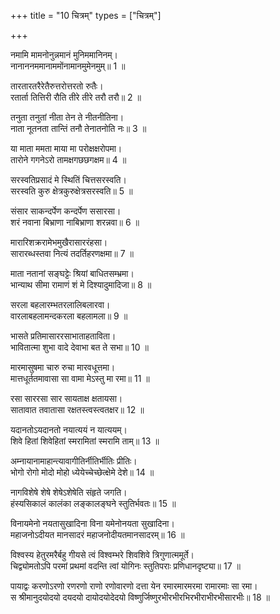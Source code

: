 +++
title = "10 चित्रम्"
types = ["चित्रम्"]

+++
  
नमामि मामनोनुन्नमानं मुनिममानिनम्।  
नानाननममानाममोंनामानमुमेनमुम्॥ 1 ॥  

[^1]: द्व्यक्षरं पद्यम्. नमानि नमस्करोमि. कम्. उं विष्णुम्. न केवलं तमेव अपि तु उमेनं पार्वतीनाथम्. हरिहरमित्यर्थः. किं भूतम्. मामनोनुमन्नानं मा लक्ष्मीस्तस्या मनसो नुन्नोऽपहृतो मानो येन स तथा तं लक्ष्मीचाञ्चल्यगर्वापहारिणम्. पुo किंo. मुनिं योगीश्वरं अमानिनं मानरहितम्. पुo किंo नानाननं नानाविधानि आननानि मुखानि यस्यासौ तं दशावतारत्वादनेकविधमुखम्. पुo किंo. अमानामं अमानमाकाशममति अतिक्रामतीत्यमानामस्तम्. पुo. किंo. अमानामं अमानमाकाशममति अतिक्रामतीत्यमानामस्तम्. पुo किंo. ओंनामानं ब्रह्मस्वरूपम्. एवंविधं उमेनं हरं उं हरिं च नमामि.
 
तारतारतरैरेतैरुत्तरोत्तरतो रुतैः।  
रतार्ता तित्तिरी रौति तीरे तीरे तरौ तरौ॥ 2 ॥  

[^2]: द्व्यक्षरः.
 
तनुता तनुतां नीता तेन ते नीतनीतिना।  
नाता नूतनता तान्तिं तनौ तेनातनोति नः॥ 3 ॥  

[^3]: द्व्यक्षरः.
 
या माता ममता माया मा परोक्षक्षरोपमा।  
तारोने गगनेऽरो तामक्षगछछगक्षम॥ 4 ॥  

[^4]: उ इति सम्बोधनम्. हे अक्षगछछगक्षम अक्षैरिन्द्रियैर्गच्छन्ति प्रतिपद्यन्ते ते अक्षगच्छाः विषयाः तेषां छगः नाशः तत्र क्षमः समर्थः तस्य सम्बोधनम्. हे महायोगिन्. गगने आकाशे तां अर प्राप. किंभूते गगने. तारोने ताराभिः ऊनं तस्मिन्. तां काम्. या माता अर्थात् विश्वस्य माता. पुo कीo. या ममता ममतास्वरूपेण वर्तते. या वैष्णवी माया. पुo कीo. या मा लक्ष्मीः. पुo कीo. या परोक्षक्षरोपमा परश्चासौ उक्षा च परोक्षा वृषभः तेन क्षरति गच्छतीति स श्रीमहादेवः तेन उपमीयतेति सा.
 
सरस्वतिप्रसादं मे स्थितिं चित्तसरस्वति।  
सरस्वति कुरु क्षेत्रकुरुक्षेत्रसरस्वति॥ 5 ॥  

[^5]: स्वतिप्रसादं सुन्दरातिप्रसन्नतां सर प्राप्नुहि. चित्तसरस्वति चित्तसमुद्रे. क्षेत्रं शरीरमेव कुरुक्षेत्रं तत्र सरस्वत्याख्यनदीरूपे. नद्याः समुद्रस्थितेरौचित्येन मम चित्तसमुद्रे स्थितिं कुरु इत्यर्थः.
 
संसार साकन्दर्पेण कन्दर्पेण ससारसा।  
शरं नवाना बिभ्राणा नाबिभ्राणा शरन्नवा॥ 6 ॥  

[^6]: नवा शरत् कन्दर्परूपेण दर्पेण साकं ससार. किंभूता. ससारसा सारसेन पक्षिविशेषेण पद्मेन वा सहिता. शरं काण्डं बिभ्राणा पोषयन्ती. परिपाकं प्रापयन्तीत्यर्थः. नवाना नवमनः शकटं कर्दमाभावेन पथि यस्यां सा. न अविभ्राणा वीनां पक्षिणां भ्राणः शब्दः न तेन रहिता च.
 
मारारिशक्ररामेभमुखैरासाररंहसा।  
सारारब्धस्तवा नित्यं तदर्तिहरणक्षमा॥ 7 ॥  

[^7]: खड्गबन्धोऽयम्. उमा गौरी शं सुखं मे मह्यं दिश्याद्देश्यात्. कीदृशी. आदिजा जगदादिभवा. तथा मारारिः शंभुः, शक्र इन्द्रः, रामो जामदग्नयो दाशरथिर्वा, इभमुखो गणाधिपस्तैरासाररंहसा वेगवर्षवद्वेगेनादरावेशात्सार उत्कृष्ट आरब्धः प्रकृतः स्तवः स्तुतिर्यस्याः सा. तथा नित्यं सदा तेषां मारारिप्रभृतीनामर्तेः पीडाया हरणेऽपनयने क्षमा समर्था. तथा नतानां मातेव माता. वत्सलत्वात्. तथा सङ्घट्टः समूहः कासां श्रियामृद्धीनाम्. तथा बाधितो नाशितो भक्तानां सम्भ्रमो भयं यया सा तथाभूता. तथा मान्या पूज्या. अथ सीमा मर्यादा रामाणां स्त्रीणाम्. सर्वोत्तमेत्यर्थः.
 
माता नतानां सङ्घट्टेः श्रियां बाधितसम्भ्रमा।  
भान्याथ सीमा रामाणं शं मे दिश्यादुमादिजा॥ 8 ॥  

[^8]: खड्गबन्धोऽयम्. उमा गौरी शं सुखं मे मह्यं दिश्याद्देश्यात्. कीदृशी. आदिजा जगदादिभवा. तथा मारारिः शंभुः, शक्र इन्द्रः, रामो जामदग्नयो दाशरथिर्वा, इभमुखो गणाधिपस्तैरासाररंहसा वेगवर्षवद्वेगेनादरावेशात्सार उत्कृष्ट आरब्धः प्रकृतः स्तवः स्तुतिर्यस्याः सा. तथा नित्यं सदा तेषां मारारिप्रभृतीनामर्तेः पीडाया हरणेऽपनयने क्षमा समर्था. तथा नतानां मातेव माता. वत्सलत्वात्. तथा सङ्घट्टः समूहः कासां श्रियामृद्धीनाम्. तथा बाधितो नाशितो भक्तानां सम्भ्रमो भयं यया सा तथाभूता. तथा मान्या पूज्या. अथ सीमा मर्यादा रामाणां स्त्रीणाम्. सर्वोत्तमेत्यर्थः.
 
सरला बहलारम्भतरलालिबलारवा।  
वारलाबहलामन्दकरला बहलामला॥ 9 ॥  

[^9]: मुरजबन्धोऽयम्. शरद्वर्णनमेतत्. सरलो दीर्घ आसमन्ताद्बहलेन प्रभूतेनारम्भेण तरलानां चञ्चलानामलिबलानां भ्रमरसैन्यानामारवः शब्दो यस्यां सा सरलाबहलारम्भतरलालिबलारवा. तथा वारलाभिर्हंसीभिर्बहला सन्तता. यदि वा वारेण परिपाट्या लावो लवनं येषां तानि तथाविधानि हलानि हलकृष्टधान्यक्षेत्राणि यस्यां सा तथाविधा. तथा करं लान्ति गृह्णन्ति ये ते करला नृपाः। अमन्दा यात्रायां सोद्यमाः करला यस्यां सा तथाविधा तथा बहलानि प्रभूतान्यामलान्यामलकीफलानि यस्यां सा तथाविधा. यदि वा बहलमत्यर्थममला निर्मला बहुलामला.
 
भासते प्रतिमासाररसाभाताहताविता।  
भावितात्मा शुभा वादे देवाभा बत ते सभा॥ 10 ॥  

[^10]: पद्मबन्धः.
 
मारमासुषमा चारु रुचा मारवधूत्तमा।  
मात्तधूर्ततमावासा सा वामा मेऽस्तु मा रमा॥ 11 ॥  

[^11]: पद्मबन्धः.
 
रसा साररसा सार सायताक्ष क्षतायसा।  
सातावात तवातासा रक्षतस्त्वस्त्वतक्षर॥ 12 ॥  

[^12]: सर्वतोभद्रः. हे सार उत्कृष्ट, तव रक्षतः पालयतः सतः सा रसा पृथ्वी सारसा उत्कृष्टरसास्तु भवतु. हे आयताक्ष दीर्घलोचन, तथा सा क्षतायसा चास्तु क्षतो नाशित आयोऽर्थागमो यैस्ते क्षतायाश्चौरादयस्तान्स्यत्यन्तं नयतीति कृत्वा. तथा सातं सुखमवतीति सातावा, श्रेयस्करीत्यर्थः. अस्त्विति सर्वत्र योज्यम्. हे अत, अतति नित्यमेवोद्यमं भजत इत्यर्थ. तथा अतासा अक्षया रसा. भवत्वित्यत्रापि योगः तुर्नियमे. रक्षत एव, न त्ववलिप्तस्य. तथा हे अतक्षर तक्षणं तक्षस्तनूकरणं तं राति ददातीति तक्षरः, न तक्षरोऽतक्षरः. पुष्टिद इत्यर्थः.
 
यदानतोऽयदानतो नयात्ययं न यात्ययम्।  
शिवे हितां शिवेहितां स्मरामितां स्मरामि ताम्॥ 13 ॥  

[^13]: यस्यामानतोऽयं जनः न यात्ययं नीतिविश्लेषं न याति. कुतः अयदानतः अर्थात् तयैवास्य शुभावहविधिदानात्. शिवे मङ्गले हितां अनुकूलाम्. शिवेन महादेवेन ईहितां प्रार्थनीयाम्. स्मरेण कन्दर्पेण अमितां मातुमयोग्याम्. अनभिभूतामित्यर्थः.
 
अम्नायानामाहान्त्यावागीतिर्नीतिर्भीतिः प्रीतिः।  
भोगो रोगो मोदो मोहो ध्येयेच्चेच्छेत्क्षेमे देशे॥ 14 ॥  

[^14]: चतुर्मात्रिको विद्युन्मालाछन्दः. आम्नायानां वेदानामन्त्या वाक् उपनिषद् आह अकथयत्. किम्. ईतिः नीतिः भीतिः प्रीतिः भोगः रोगः मोदः मोहः क्षेमे शुभे देशे स्थाने आत्मपरात्मनोः ध्येयेत् इच्छेच्च.
 
नागविशेषे शेषे शेषेऽशेषेति संहृते जगति।  
हंस्यसिकालं कालंका लङ्कालङ्घने स्तुतिर्भवतः॥ 15 ॥  

[^15]: सानुप्रासः. हे राम, त्वया अशेषे समस्तेऽपि जगति संहृते त्वं नागविशेषे शेषनागे शेषे स्वपिषि तथा असिवत् खड्गवत् कालं कृष्णं कालं हंसि मारयसि. अतो भवतस्तव लङ्काया लङ्घने पारगमने का स्तुतिः स्तवनं न किमपीत्यर्थः.
 
विनायमेनो नयतासुखादिना विना यमेनोनयता सुखादिना।  
महाजनोऽदीयत मानसादरं महाजनोदीयतमानसादरम्॥ 16 ॥  

[^16]: मृतं जटायुषं दृष्ट्वा रामं प्रति लक्ष्मणोक्तिरियम्. अयं विना पक्षिस्वरूपः पुरुषः जटायुः यमेन यतमानसादरं यतमानानां रक्षितुमुद्यतानां सादं विषादं राति ददातीति तत् यथा स्यात्तथा अरं शीघ्रं मानसात् मानसं चित्तमेव मानसं मानससरस्तस्मात् अदीयत अखण्ड्यत. अयं किंभूतः. महाजनः महात्मा महाजनोदी च महं उत्सवमजन्ति क्षिपन्ति ये दुर्जनास्तन्नोदी तदपसारकः. यमेन किंभूतेन. एनो विना अपराधमृते नयता स्वपुरं प्रापयता असुखादिना प्राणभक्षकेण सुखादिना ऊनयता च हीनं कुर्वता च इत्यर्थः.
 
विश्वस्य हेतुरमरैर्बहु गीयसे त्वं विश्वम्भरे शिवशिवे त्रिगुणात्ममूर्ते।  
चिद्व्योमतोऽपि परमां प्रथमां वदन्ति त्वां योगिनः स्तुतिपराः प्रणिधानदृष्ट्या॥ 17 ॥  

[^17]: अस्य वसन्ततिलकाछन्दसो दुर्गास्तुतिरूपस्य पद्यस्य चतुर्णामपि पादानां षष्ठसप्तमाष्टमाक्षरलोपेन इन्द्रवज्रावृत्तं शिवस्तुतिश्च जायते.
 
पायाद्वः करणोऽरणो रणरणो राणो रणोवारणो दत्ता येन रमारमारमरमा रामारमाः सा रमा।  
स श्रीमानुदयोदयो दयदयो दायोदयोदेदयो विष्णुर्जिष्णुरभीरभीरभिरभीराभीरभीसारभीः॥ 18 ॥  

[^18]: सः पुराणप्रसिद्धः. वेवेष्टि व्याप्नोतीति विष्णुर्भगवान्वो युष्मान्पायादित्यर्थः. वः इति बहुवचनेन सर्वसमत्वं सूचितम्. माययास्पृष्टस्य तस्य कथं रक्षकत्वं भवत्वित्यत आह. श्रीमानिति. श्रीर्नित्यमस्यास्तीति श्रीमान् माया विनाभूदित्यर्थः. ननु बहूनां रक्षणपरिपन्थिनां विद्यमानत्वात्कथमस्य रक्षकत्वमित्याह. विष्णुरिति. जयनशीलः इत्यर्थः. तथा च रक्षणपरिपन्थिनोऽपि तद्वशगा इति भावः. इदानीं वः इति बहुवचनोक्तं सर्वसमत्वं द्रढयितुमवतारविशेषान्विशेषणमुखेनाह. करण इति. कं जलं रणति गच्छतीति करणः. मत्स्यकूर्मावतारवानित्यर्थः. पुनः अरणः न विद्यते रणः सङ्ग्रामो यस्य स तथा. अनेन च ब्रह्मकर्ममात्रप्रणयी वामनावतार उक्तो भवति. यस्येति शेषः. स कः. यस्य विष्णोः राणः रणस्यायं राणाः; रणसम्बन्धीत्यर्थः. रणरणः रणाच्छब्दाज्जायमानो रणः शब्दो रणरणः प्रतिशब्दः रणोवारणः रणस्य उः लक्षणं व्रणादिचिह्नं येषां ते रणवः वीराः तान् वारयतीति रणोवारणः अभूत्. उकारस्त्विह लक्षणम्. अनेन नृसिंहावतार उक्तो भवति. कः सः. येन अरं शीघ्रं अरीणां समूहो आरं अरिवृन्दं मिनोति हिनस्तीति आरमाः तेन आरमा अरिकुलनिहन्त्रा रमा लक्ष्मीर्विप्रेभ्यो विश्राणिता दत्ता. तथा रमया रमते असौ रमारमो विष्णुस्तस्मिन्रमन्ते ते रमारमरमाः ब्राह्मणास्तान् आरमयति आह्लादयति सः तथा आस बभूवेत्यर्थः. अनेन क्षत्रियान्तकारिपरशुरामावतार उक्तो भवति. पुo कo उदयोदयः. याति प्राप्नोतीति यः न यः अयः अप्राप्तः उदयो येन तत् अयोदयं भूधरादि. उत् उद्धृतं अयोदयं अप्राप्तोदयं जलनिमग्नं भूधरादि येन सः तथा. अनेन आदिवराह उक्तो भवति. पुo कo. अदयदयः अदयेषु दयते स तथा. क्रूरेष्वपि दयावानित्यर्थः. अनेन बौद्धावतार उक्तो भवति. पुo कo. दायोदयोदेदयः दायार्थं विभागार्थं उद्धृतं अयो लोमयं शस्त्रं यैस्ते दायोदयाः धार्तराष्ट्राः तान्द्यति खण्डयतीति तथाविधोऽर्जुनः तस्मिन् दयते स तथा. अनेन कृष्णावतार उक्तो भवति. पुo कo. अभीरभीरभिः पराङ्गनाहरणादिभ्यः कृत्येभ्यो अभीरा निर्भयाः रावणादयस्तेषु भियै भयार्थं रभते राभस्येन वर्तते स तथा. अनेन रामावतार उक्तो भवति. पुo कo. अभीराभीरभीसारभीः अभीराः शूराः भीराः कातराः तेष्वपि कोट्या लोभादिवशात् भियं सारयन्ति प्रयच्छन्ति ते दुष्टम्लेच्छास्तेषां भीः यस्मात् स तथा. अनेन कल्क्यवतार उक्तो भवति.
 
